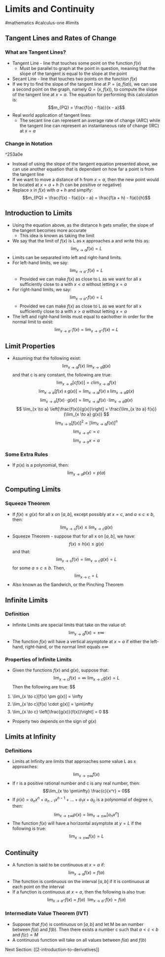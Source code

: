 # Limits and Continuity
#mathematics #calculus-one #limits

## Tangent Lines and Rates of Change
### What are Tangent Lines?
 - Tangent Line - line that touches some point on the function $f(x)$
	 - Must be parallel to graph at the point in question, meaning that the slope of the tangent is equal to the slope at the point
 - Secant Line - line that touches two points on the function $f(x)$
 - If we try to find the slope of the tangent line at $P = (a, f(a))$, we can use a second point on the graph, namely $Q = (x, f(x))$, to compute the slope of the tangent line at $x = a$. The equation for performing this calculation is: $$m_{PQ} = \frac{f(x) - f(a)}{x - a}$$
 - Real world application of tangent lines:
	 - The secant line can represent an average rate of change (ARC) while the tangent line can represent an instantaneous rate of change (IRC) at $x = a$

### Change in Notation

^253a0e

 - Instead of using the slope of the tangent equation presented above, we can use another equation that is dependant on how far a point is from the tangent line
 - If we want to move a distance of h from $x = a$, then the new point would be located at $x = a + h$ (h can be positive or negative)
 - Replace x in $f(x)$ with $a + h$ and simplfy: $$m_{PQ} = \frac{f(x) - f(a)}{x - a} = \frac{f(a + h) - f(a)}{h}$$

## Introduction to Limits
 - Using the equation above, as the distance h gets smaller, the slope of the tangent becomes more accurate
	 - This idea is known as taking the limit
 - We say that the limit of $f(x)$ is L as x approaches a and write this as: $$\lim_{x \to a} f(x) = L$$
 - Limits can be separated into left and right-hand limits
 - For left-hand limits, we say: $$\lim_{x \to a^-} f(x) = L$$
	 - Provided we can make $f(x)$ as close to L as we want for all x sufficiently close to a with $x < a$ without letting $x = a$
 - For right-hand limits, we say: $$\lim_{x \to a^+} f(x) = L$$
	 - Provided we can make $f(x)$ as close to L as we want for all x sufficiently close to a with $x > a$ without letting $x = a$
 - The left and right-hand limits must equal to eachother in order for the normal limit to exist: $$\lim_{x \to a^-} f(x) = \lim_{x \to a^+} f(x) = L$$

## Limit Properties
 - Assuming that the following exist: $$\lim_{x \to a} f(x) \,\, \lim_{x \to a} g(x)$$ and that c is any constant, the following are true:
$$
\lim_{x \to a} [cf(x)] = c\lim_{x \to a} f(x)
$$
$$
\lim_{x \to a} [f(x) \, \pm \, g(x)] = \lim_{x \to a} f(x) \, \pm \, \lim_{x \to a} g(x) 
$$
$$
\lim_{x \to a} [f(x) \, \cdot \, g(x)] = \lim_{x \to a} f(x) \, \cdot \, \lim_{x \to a} g(x) 
$$
$$
\lim_{x \to a} \left[\frac{f(x)}{g(x)}\right] = \frac{\lim_{x \to a} f(x)}{\lim_{x \to a} g(x)} 
$$
$$
\lim_{x \to a} [f(x)]^2 = \left[\lim_{x \to a} f(x)\right]^n
$$
$$
\lim_{x \to a} c = c
$$
$$
\lim_{x \to a} x = a
$$
### Some Extra Rules
 - If $p(x)$ is a polynomial, then: $$\lim_{x \to a}p(x) = p(a)$$

## Computing Limits
### Squeeze Theorem
 - If $f(x) \le g(x)$ for all x on $[a, b]$, except possibly at $x = c$, and $a \le c \le b$, then: $$\lim_{x \to c}f(x) \le \lim_{x \to c}g(x)$$
 - Squeeze Theorem - suppose that for all x on $[a, b]$, we have: $$f(x) \le h(x) \le g(x)$$and that: $$\lim_{x \to c}f(x)  = \lim_{x \to c}g(x) = L$$ for some $a \le c \le b$. Then, $$\lim_{x \to c} = L$$
 - Also known as the Sandwich, or the Pinching Theorem

## Infinite Limits
### Definition
 - Infinite Limits are special limits that take on the value of: $$\lim_{x \to a} f(x) = \pm\infty$$
 - The function $f(x)$ will have a vertical asymptote at $x = a$ if either the left-hand, right-hand, or the normal limit equals $\pm \infty$

### Properties of Infinite Limits
 - Given the functions $f(x)$ and $g(x)$, suppose that: $$\lim_{x \to c}f(x) = \infty \,\, \lim_{x \to c}g(x) = L$$Then the following are true:
$$
1. \lim_{x \to c}[f(x) \pm g(x)] = \infty
$$
$$
2. \lim_{x \to c}[f(x) \cdot g(x)] = \pm\infty
$$
$$
4. \lim_{x \to c} \left[\frac{g(x)}{f(x)}\right] = 0
$$
 - Property two depends on the sign of $g(x)$

## Limits at Infinity
### Definitions
 - Limits at Infinity are limits that approaches some value L as x approaches: $$\lim_{x \to \pm\infty} f(x)$$
 - If r is a positive rational number and c is any real number, then: $$\lim_{x \to \pm\infty} \frac{c}{x^r} = 0$$
 - If $p(x)=a_{n}x^{n} + a_{n - 1}x^{n - 1} + \ldots + a_{1}x + a_{0}$ is a polynomial of degree n, then: $$\lim_{x \to \pm\infty} p(x) = \lim_{x \to \pm\infty} [a_{n}x^{n}]$$
 - The function $f(x)$ will have a horizontal asymptote at $y = L$ if the following is true: $$\lim_{x \to \pm\infty}f(x) = L$$

## Continuity
 - A function is said to be continuous at $x = a$ if: $$\lim_{x \to a} f(x) = f(a)$$
 - The function is continuous on the interval $[a, b]$ if it is continuous at each point on the interval
 - If a function is continuous at $x = a$, then the following is also true: $$\lim_{x \to a^+} f(x) = f(a) \ \ \lim_{x \to a^-} f(x) = f(a)$$

### Intermediate Value Theorem (IVT)
 - Suppose that $f(x)$ is continuous on $[a, b]$ and let M be an number between $f(a)$ and $f(b)$. Then there exists a number c such that $a < c < b$ and $f(c) = M$
 - A continuous function will take on all values between $f(a)$ and $f(b)$

Next Section: [[2-introduction-to-derivatives]]